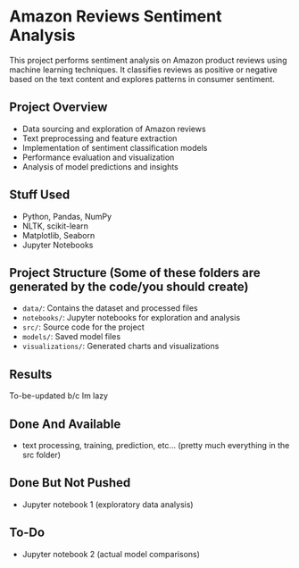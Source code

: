 # Amazon Reviews Sentiment Analysis

This project performs sentiment analysis on Amazon product reviews using machine learning techniques. It classifies reviews as positive or negative based on the text content and explores patterns in consumer sentiment.

## Project Overview

- Data sourcing and exploration of Amazon reviews
- Text preprocessing and feature extraction
- Implementation of sentiment classification models
- Performance evaluation and visualization
- Analysis of model predictions and insights

## Stuff Used

- Python, Pandas, NumPy
- NLTK, scikit-learn
- Matplotlib, Seaborn
- Jupyter Notebooks

## Project Structure (Some of these folders are generated by the code/you should create)

- `data/`: Contains the dataset and processed files
- `notebooks/`: Jupyter notebooks for exploration and analysis
- `src/`: Source code for the project
- `models/`: Saved model files
- `visualizations/`: Generated charts and visualizations

## Results

To-be-updated b/c Im lazy

## Done And Available
- text processing, training, prediction, etc... (pretty much everything in the src folder)

## Done But Not Pushed
- Jupyter notebook 1 (exploratory data analysis)

## To-Do
- Jupyter notebook 2 (actual model comparisons)
